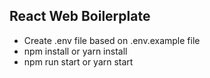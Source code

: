 ## React Web Boilerplate

- Create .env file based on .env.example file
- npm install or yarn install
- npm run start or yarn start
